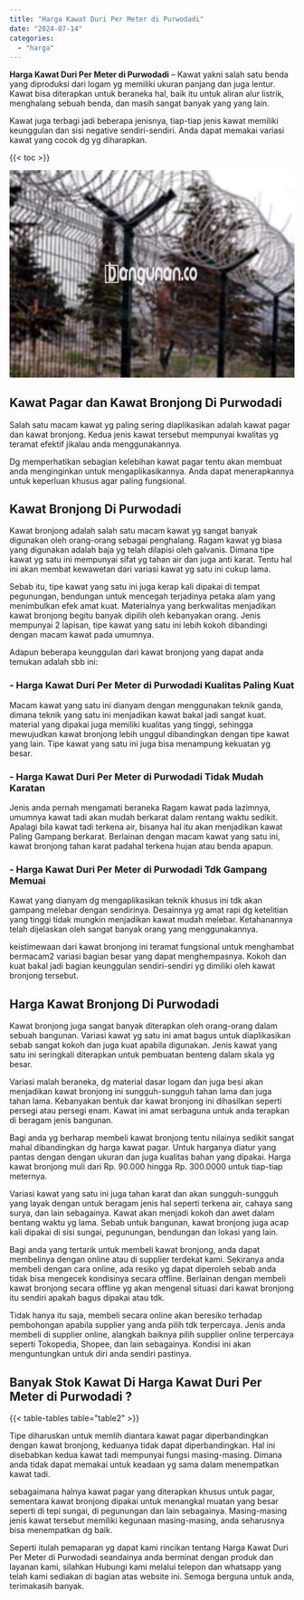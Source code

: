 ```yaml
---
title: "Harga Kawat Duri Per Meter di Purwodadi"
date: "2024-07-14"
categories: 
  - "harga"
---
```


**Harga Kawat Duri Per Meter di Purwodadi** – Kawat yakni salah satu benda yang diproduksi dari logam yg memiliki ukuran panjang dan juga lentur. Kawat bisa diterapkan untuk beraneka hal, baik itu untuk aliran alur listrik, menghalang sebuah benda, dan masih sangat banyak yang yang lain.

Kawat juga terbagi jadi beberapa jenisnya, tiap-tiap jenis kawat memiliki keunggulan dan sisi negative sendiri-sendiri. Anda dapat memakai variasi kawat yang cocok dg yg diharapkan.

{{< toc >}}

![Harga Kawat Duri Per Meter di Purwodadi](/images/jual-kawat-murah37.png)

## Kawat Pagar dan Kawat Bronjong Di Purwodadi

Salah satu macam kawat yg paling sering diaplikasikan adalah kawat pagar dan kawat bronjong. Kedua jenis kawat tersebut mempunyai kwalitas yg teramat efektif jikalau anda menggunakannya.

Dg memperhatikan sebagian kelebihan kawat pagar tentu akan membuat anda menginginkan untuk mengaplikasikannya. Anda dapat menerapkannya untuk keperluan khusus agar paling fungsional.

## Kawat Bronjong Di Purwodadi

Kawat bronjong adalah salah satu macam kawat yg sangat banyak digunakan oleh orang-orang sebagai penghalang. Ragam kawat yg biasa yang digunakan adalah baja yg telah dilapisi oleh galvanis. Dimana tipe kawat yg satu ini mempunyai sifat yg tahan air dan juga anti karat. Tentu hal ini akan membat kewawetan dari variasi kawat yg satu ini cukup lama.

Sebab itu, tipe kawat yang satu ini juga kerap kali dipakai di tempat pegunungan, bendungan untuk mencegah terjadinya petaka alam yang menimbulkan efek amat kuat. Materialnya yang berkwalitas menjadikan kawat bronjong begitu banyak dipilih oleh kebanyakan orang. Jenis mempunyai 2 lapisan, tipe kawat yang satu ini lebih kokoh dibandingi dengan macam kawat pada umumnya.

Adapun beberapa keunggulan dari kawat bronjong yang dapat anda temukan adalah sbb ini:

### \- Harga Kawat Duri Per Meter di Purwodadi Kualitas Paling Kuat

Macam kawat yang satu ini dianyam dengan menggunakan teknik ganda, dimana teknik yang satu ini menjadikan kawat bakal jadi sangat kuat. material yang dipakai juga memiliki kualitas yang tinggi, sehingga mewujudkan kawat bronjong lebih unggul dibandingkan dengan tipe kawat yang lain. Tipe kawat yang satu ini juga bisa menampung kekuatan yg besar.

### \- Harga Kawat Duri Per Meter di Purwodadi Tidak Mudah Karatan

Jenis anda pernah mengamati beraneka Ragam kawat pada lazimnya, umumnya kawat tadi akan mudah berkarat dalam rentang waktu sedikit. Apalagi bila kawat tadi terkena air, bisanya hal itu akan menjadikan kawat Paling Gampang berkarat. Berlainan dengan macam kawat yang satu ini, kawat bronjong tahan karat padahal terkena hujan atau benda apapun.

### \- Harga Kawat Duri Per Meter di Purwodadi Tdk Gampang Memuai

Kawat yang dianyam dg mengaplikasikan teknik khusus ini tdk akan gampang melebar dengan sendirinya. Desainnya yg amat rapi dg ketelitian yang tinggi tidak mungkin menjadikan kawat mudah melebar. Ketahanannya telah dijelaskan oleh sangat banyak orang yang menggunakannya.

keistimewaan dari kawat bronjong ini teramat fungsional untuk menghambat bermacam2 variasi bagian besar yang dapat menghempasnya. Kokoh dan kuat bakal jadi bagian keunggulan sendiri-sendiri yg dimiliki oleh kawat bronjong tersebut.

## Harga Kawat Bronjong Di Purwodadi

Kawat bronjong juga sangat banyak diterapkan oleh orang-orang dalam sebuah bangunan. Variasi kawat yg satu ini amat bagus untuk diaplikasikan sebab sangat kokoh dan juga kuat apabila digunakan. Jenis kawat yang satu ini seringkali diterapkan untuk pembuatan benteng dalam skala yg besar.

Variasi malah beraneka, dg material dasar logam dan juga besi akan menjadikan kawat bronjong ini sungguh-sungguh tahan lama dan juga tahan lama. Kebanyakan bentuk dar kawat bronjong ini dihasilkan seperti persegi atau persegi enam. Kawat ini amat serbaguna untuk anda terapkan di beragam jenis bangunan.

Bagi anda yg berharap membeli kawat bronjong tentu nilainya sedikit sangat mahal dibandingkan dg harga kawat pagar. Untuk harganya diatur yang pantas dengan dengan ukuran dan juga kualitas bahan yang dipakai. Harga kawat bronjong muli dari Rp. 90.000 hingga Rp. 300.0000 untuk tiap-tiap meternya.

Variasi kawat yang satu ini juga tahan karat dan akan sungguh-sungguh yang layak dengan untuk beragam jenis hal seperti terkena air, cahaya sang surya, dan lain sebagainya. Kawat akan menjadi kokoh dan awet dalam bentang waktu yg lama. Sebab untuk bangunan, kawat bronjong juga acap kali dipakai di sisi sungai, pegunungan, bendungan dan lokasi yang lain.

Bagi anda yang tertarik untuk membeli kawat bronjong, anda dapat membelinya dengan online atau di supplier terdekat kami. Sekiranya anda membeli dengan cara online, ada resiko yg dapat diperoleh sebab anda tidak bisa mengecek kondisinya secara offline. Berlainan dengan membeli kawat bronjong secara offline yg akan mengenal situasi dari kawat bronjong itu sendiri apakah bagus dipakai atau tdk.

Tidak hanya itu saja, membeli secara online akan beresiko terhadap pembohongan apabila supplier yang anda pilih tdk terpercaya. Jenis anda membeli di supplier online, alangkah baiknya pilih supplier online terpercaya seperti Tokopedia, Shopee, dan lain sebagainya. Kondisi ini akan menguntungkan untuk diri anda sendiri pastinya.

## Banyak Stok Kawat Di Harga Kawat Duri Per Meter di Purwodadi ?

{{< table-tables table="table2" >}}

Tipe diharuskan untuk memlih diantara kawat pagar diperbandingkan dengan kawat bronjong, keduanya tidak dapat diperbandingkan. Hal ini disebabkan kedua kawat tadi mempunyai fungsi masing-masing. Dimana anda tidak dapat memakai untuk keadaan yg sama dalam menempatkan kawat tadi.

sebagaimana halnya kawat pagar yang diterapkan khusus untuk pagar, sementara kawat bronjong dipakai untuk menangkal muatan yang besar seperti di tepi sungai, di pegunungan dan lain sebagainya. Masing-masing jenis kawat tersebut memiliki kegunaan masing-masing, anda seharusnya bisa menempatkan dg baik.

Seperti itulah pemaparan yg dapat kami rincikan tentang Harga Kawat Duri Per Meter di Purwodadi seandainya anda berminat dengan produk dan layanan kami, silahkan Hubungi kami melalui telepon dan whatsapp yang telah kami sediakan di bagian atas website ini. Semoga berguna untuk anda, terimakasih banyak.
